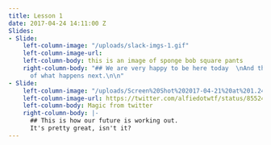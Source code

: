 ```yaml
---
title: Lesson 1
date: 2017-04-24 14:11:00 Z
Slides:
- Slide:
    left-column-image: "/uploads/slack-imgs-1.gif"
    left-column-image-url: 
    left-column-body: this is an image of sponge bob square pants
    right-column-body: "## We are very happy to be here today  \nAnd this is the story
      of what happens next.\n\n"
- Slide:
    left-column-image: "/uploads/Screen%20Shot%202017-04-21%20at%201.24.51%20PM.png"
    left-column-image-url: https://twitter.com/alfiedotwtf/status/855249834785161216
    left-column-body: Magic from twitter
    right-column-body: |-
      ## This is how our future is working out.
      It's pretty great, isn't it?
---
```



